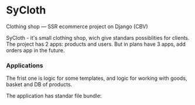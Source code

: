 # SyCloth
Clothing shop — SSR ecommerce project on Django (CBV)

SyCloth - it's small clothing shop, wich give standars possiblities for clients.
The project has 2 apps: products and users. But in plans have 3 apps, add orders app in the future.

### Applications

The frist one is logic for some templates, and logic for working with goods, basket and DB of products.

The application has standar file bundle:
